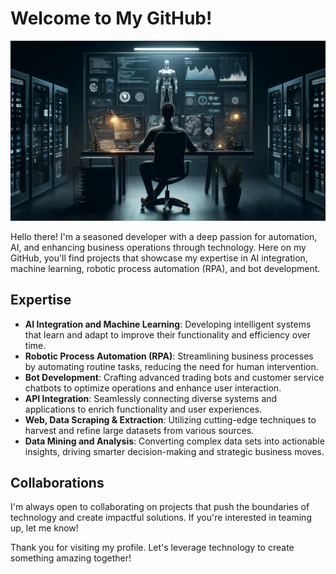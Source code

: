 # Welcome to My GitHub!

![Profile Preview](https://github.com/DevRex-0201/DevRex-0201/blob/main/main.webp) <!-- Replace 'link-to-your-image.jpg' with the actual URL of your image -->

Hello there! I'm a seasoned developer with a deep passion for automation, AI, and enhancing business operations through technology. Here on my GitHub, you'll find projects that showcase my expertise in AI integration, machine learning, robotic process automation (RPA), and bot development.

## Expertise

- **AI Integration and Machine Learning**: Developing intelligent systems that learn and adapt to improve their functionality and efficiency over time.
- **Robotic Process Automation (RPA)**: Streamlining business processes by automating routine tasks, reducing the need for human intervention.
- **Bot Development**: Crafting advanced trading bots and customer service chatbots to optimize operations and enhance user interaction.
- **API Integration**: Seamlessly connecting diverse systems and applications to enrich functionality and user experiences.
- **Web, Data Scraping & Extraction**: Utilizing cutting-edge techniques to harvest and refine large datasets from various sources.
- **Data Mining and Analysis**: Converting complex data sets into actionable insights, driving smarter decision-making and strategic business moves.


## Collaborations

I'm always open to collaborating on projects that push the boundaries of technology and create impactful solutions. If you're interested in teaming up, let me know!

Thank you for visiting my profile. Let's leverage technology to create something amazing together!
